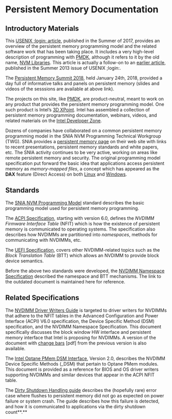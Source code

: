# Persistent Memory Documentation

## **Introductory Materials**

This [USENIX ;login: article](https://www.usenix.org/system/files/login/articles/login_summer17_07_rudoff.pdf), published in the Summer of 2017, provides an overview of the persistent memory programming model and the related software work that has been taking place. It includes a very high-level description of programming with [PMDK](http://pmem.io/pmdk/), although it refers to it by the old name, [NVM Libraries](http://pmem.io/2017/12/11/NVML-is-now-PMDK.html). This article is actually a follow-on to an [earlier article](https://www.usenix.org/system/files/login/articles/08_rudoff_040-045_final.pdf), published in the Summer 2013 issue of USENIX ;login:.

The [Persistent Memory Summit 2018](https://www.snia.org/pm-summit), held January 24th, 2018, provided a day full of informative talks and panels on persistent memory \(slides and videos of the sesssions are available at above link\).

The projects on this site, like [PMDK](http://pmem.io/pmdk/), are product-neutral, meant to work on any product that provides the persistent memory programming model. One such product is Intel’s [3D XPoint](https://www.youtube.com/watch?v=Wgk4U4qVpNY). Intel has assembled a collection of persistent memory programming documentation, webinars, videos, and related materials on the [Intel Developer Zone](https://software.intel.com/en-us/persistent-memory).

Dozens of companies have collaborated on a common persistent memory programming model in the SNIA NVM Programming Technical Workgroup \(TWG\). SNIA provides a [persistent memory page](http://www.snia.org/PM) on their web site with links to recent presentations, persistent memory standards and white papers, etc. The SNIA activity continues to be very active, working on areas like remote persistent memory and security. The original programming model specification put forward the basic idea that applications access persistent memory as _memory-mapped files_, a concept which has appeared as the **DAX** feature \(Direct Access\) on both [Linux](https://nvdimm.wiki.kernel.org/) and [Windows](https://channel9.msdn.com/Events/Build/2016/P470).

## **Standards**

The [SNIA NVM Programming Model](https://www.snia.org/sites/default/files/technical_work/final/NVMProgrammingModel_v1.2.pdf) standard describes the basic programming model used for persistent memory programming.

The [ACPI Specification](http://www.uefi.org/specifications), starting with version 6.0, defines the _NVDIMM Firmware Interface Table_ \(NFIT\) which is how the existence of persistent memory is communicated to operating systems. The specification also describes how NVDIMMs are partitioned into _namespaces_, methods for communicating with NVDIMMs, etc.

The [UEFI Specification](http://www.uefi.org/specifications), covers other NVDIMM-related topics such as the _Block Translation Table_ \(BTT\) which allows an NVDIMM to provide block device semantics.

Before the above two standards were developed, the [NVDIMM Namespace Specification](http://pmem.io/documents/NVDIMM_Namespace_Spec.pdf) described the namespace and BTT mechanisms. The link to the outdated document is maintained here for reference.

## **Related Specifications**

The [NVDIMM Driver Writers Guide](http://pmem.io/documents/NVDIMM_DriverWritersGuide-July-2016.pdf) is targeted to driver writers for NVDIMMs that adhere to the NFIT tables in the Advanced Configuration and Power Interface \(ACPI\) V6.0 specification, the Device Specific Method \(DSM\) specification, and the NVDIMM Namespace Specification. This document specifically discusses the block window HW interface and persistent memory interface that Intel is proposing for NVDIMMs. A version of the document with [change bars](http://pmem.io/documents/NVDIMM_DriverWritersGuide-July-2016_wChanges.pdf) \[pdf\] from the previous version is also available.

The [Intel Optane PMem DSM Interface](https://pmem.io/documents/IntelOptanePMem_DSM_Interface-V2.0.pdf), Version 2.0, describes the NVDIMM Device Specific Methods \(\_DSM\) that pertain to Optane PMem modules. This document is provided as a reference for BIOS and OS driver writers supporting NVDIMMs and similar devices that appear in the ACPI NFIT table.

The [Dirty Shutdown Handling guide](https://pmem.io/documents/Dirty_Shutdown_Handling-V1.0.pdf) describes the \(hopefully rare\) error case where flushes to persistent memory did not go as expected on power failure or system crash.  The guide describes how this failure is detected, and how it is communicated to applications via the dirty shutdown count**.**

